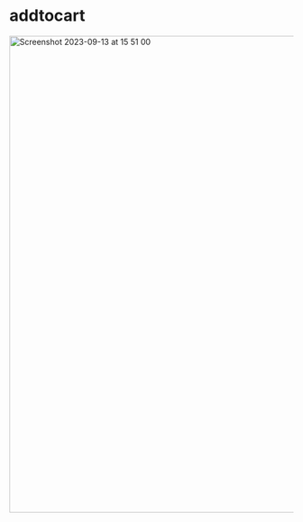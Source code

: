 # addtocart

<img width="846" alt="Screenshot 2023-09-13 at 15 51 00" src="https://github.com/barron9/addtocart/assets/27488285/9eea9401-18c9-4d2f-9c20-70c692f1542f">

